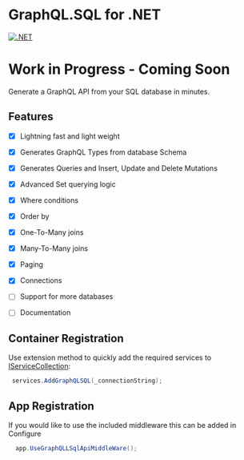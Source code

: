 # GraphQL.SQL for .NET
[![.NET](https://github.com/jodendaal/GraphQL.SQL/actions/workflows/dotnet-desktop.yml/badge.svg?branch=main)](https://github.com/jodendaal/GraphQL.SQL/actions/workflows/dotnet-desktop.yml)
# Work in Progress - Coming Soon

Generate a GraphQL API from your SQL database in minutes.

## Features
-   [x] Lightning fast and light weight
-   [x] Generates GraphQL Types from database Schema
-   [x] Generates Queries and Insert, Update and Delete Mutations
-   [x] Advanced Set querying logic
-   [x] Where conditions
-   [x] Order by
-   [x] One-To-Many joins
-   [x] Many-To-Many joins
-   [x] Paging
-   [x] Connections
-   [ ] Support for more databases
-   [ ] Documentation


## Container Registration

Use extension method to quickly add the required services to [IServiceCollection](https://docs.microsoft.com/en-us/dotnet/api/microsoft.extensions.dependencyinjection.iservicecollection):



<!-- snippet: RegisterInContainer -->
<a id='snippet-registerincontainer'></a>
```cs
 services.AddGraphQLSQL(_connectionString);
```
## App Registration

If you would like to use the included middleware this can be added in Configure


<!-- snippet: RegisterInContainer -->
<a id='snippet-registerincontainer'></a>
```cs
  app.UseGraphQLLSqlApiMiddleWare();
```
